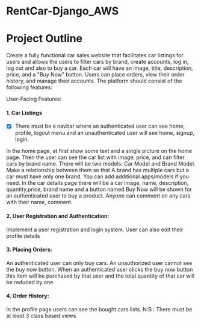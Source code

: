 # RentCar-Django_AWS
# Project Outline

Create a fully functional car sales website that facilitates car listings for users and allows the users to filter cars by brand, create accounts, log in, log out and also to buy a car. Each car will have an image, title, description, price, and a "Buy Now" button. Users can place orders, view their order history, and manage their accounts. 
The platform should consist of the following features:

User-Facing Features:
#### 1. Car Listings
-[x] There must be a navbar where an authenticated user can see home, profile, logout menu and an unauthenticated user will see home, signup, login.

In the home page, at first show some text and a single picture on the home page. Then 
the user can see the car list with image, price, and can filter cars by brand name. 
There will be two models: Car Model and Brand Model. Make a relationship between them so that A brand has multiple cars but a car must have only one brand. You can add additional apps/models if you need.
In the car details page there will be a car image, name, description, quantity,price, brand name and a button named Buy Now will be shown for an authenticated user to buy a product.
Anyone can comment on any cars with their name, comment.  
#### 2. User Registration and Authentication:
Implement a user registration and login system.
User can also edit their profile details
#### 3. Placing Orders:
An authenticated user can only buy cars. 
An unauthorized user cannot see the buy now button.
When an authenticated user clicks the buy now button this item will be purchased by that user and the total quantity of that car will be reduced by one.
#### 4. Order History:
In the profile page users can see the bought cars lists.
N:B : There must be at least 3 class based views.

